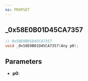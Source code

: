 ```yaml
---
ns: PROPSET
---
```

## _0x58E0B01D45CA7357

```c
// 0x58E0B01D45CA7357
void _0x58E0B01D45CA7357(Any p0);
```

## Parameters
* **p0**:
